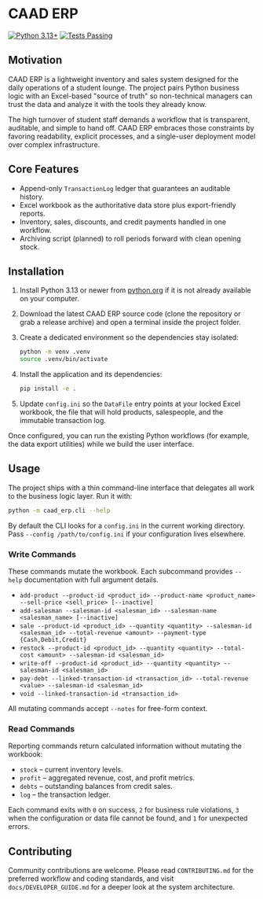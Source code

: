 # CAAD ERP

[![Python 3.13+](https://img.shields.io/badge/python-3.13%2B-blue)](https://www.python.org/)
[![Tests Passing](https://img.shields.io/badge/tests-pytest-success)](./tests)

## Motivation

CAAD ERP is a lightweight inventory and sales system designed for the daily
operations of a student lounge. The project pairs Python business logic with an
Excel-based "source of truth" so non-technical managers can trust the data and
analyze it with the tools they already know.

The high turnover of student staff demands a workflow that is transparent,
auditable, and simple to hand off. CAAD ERP embraces those constraints by
favoring readability, explicit processes, and a single-user deployment model
over complex infrastructure.

## Core Features

- Append-only `TransactionLog` ledger that guarantees an auditable history.
- Excel workbook as the authoritative data store plus export-friendly reports.
- Inventory, sales, discounts, and credit payments handled in one workflow.
- Archiving script (planned) to roll periods forward with clean opening stock.

## Installation

1. Install Python 3.13 or newer from [python.org](https://www.python.org/) if it
   is not already available on your computer.
2. Download the latest CAAD ERP source code (clone the repository or grab a
   release archive) and open a terminal inside the project folder.
3. Create a dedicated environment so the dependencies stay isolated:

   ```bash
   python -m venv .venv
   source .venv/bin/activate
   ```

4. Install the application and its dependencies:

   ```bash
   pip install -e .
   ```

5. Update `config.ini` so the `DataFile` entry points at your locked Excel
   workbook, the file that will hold products, salespeople, and the immutable
   transaction log.

Once configured, you can run the existing Python workflows (for example, the
data export utilities) while we build the user interface.

## Usage

The project ships with a thin command-line interface that delegates all work to
the business logic layer. Run it with:

```bash
python -m caad_erp.cli --help
```

By default the CLI looks for a `config.ini` in the current working directory.
Pass `--config /path/to/config.ini` if your configuration lives elsewhere.

### Write Commands

These commands mutate the workbook. Each subcommand provides `--help`
documentation with full argument details.

- `add-product --product-id <product_id> --product-name <product_name> --sell-price <sell_price> [--inactive]`
- `add-salesman --salesman-id <salesman_id> --salesman-name <salesman_name> [--inactive]`
- `sale --product-id <product_id> --quantity <quantity> --salesman-id <salesman_id> --total-revenue <amount> --payment-type {Cash,Debit,Credit}`
- `restock --product-id <product_id> --quantity <quantity> --total-cost <amount> --salesman-id <salesman_id>`
- `write-off --product-id <product_id> --quantity <quantity> --salesman-id <salesman_id>`
- `pay-debt --linked-transaction-id <transaction_id> --total-revenue <value> --salesman-id <salesman_id>`
- `void --linked-transaction-id <transaction_id>`

All mutating commands accept `--notes` for free-form context.

### Read Commands

Reporting commands return calculated information without mutating the workbook:

- `stock` – current inventory levels.
- `profit` – aggregated revenue, cost, and profit metrics.
- `debts` – outstanding balances from credit sales.
- `log` – the transaction ledger.

Each command exits with `0` on success, `2` for business rule violations, `3`
when the configuration or data file cannot be found, and `1` for unexpected
errors.

## Contributing

Community contributions are welcome. Please read `CONTRIBUTING.md` for the
preferred workflow and coding standards, and visit
`docs/DEVELOPER_GUIDE.md` for a deeper look at the system architecture.

